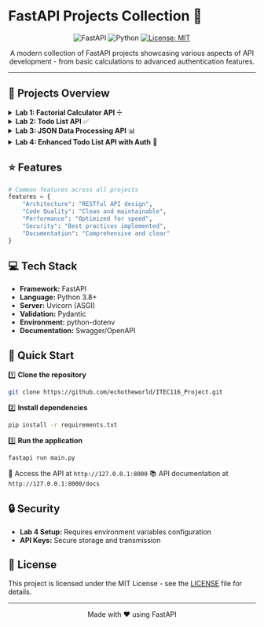 # FastAPI Projects Collection 🚀

<div align="center">

![FastAPI](https://img.shields.io/badge/FastAPI-005571?style=for-the-badge&logo=fastapi)
![Python](https://img.shields.io/badge/python-3670A0?style=for-the-badge&logo=python&logoColor=ffdd54)
[![License: MIT](https://img.shields.io/badge/License-MIT-yellow.svg?style=for-the-badge)](https://opensource.org/licenses/MIT)

</div>

<p align="center">
A modern collection of FastAPI projects showcasing various aspects of API development - from basic calculations to advanced authentication features.
</p>

---

## 🎯 Projects Overview

<details>
<summary><b>Lab 1: Factorial Calculator API</b> ➗</summary>

A simple yet powerful FastAPI application for factorial calculations.
- 🔹 RESTful endpoint `/factorial/{starting_number}`
- 🔹 Efficient while loop implementation
- 🔹 Special case handling
- 🔹 Performance optimized
</details>

<details>
<summary><b>Lab 2: Todo List API</b> ✅</summary>

Complete task management system with CRUD operations.
- 🔹 Full CRUD functionality
- 🔹 Data validation
- 🔹 Standardized responses
- 🔹 In-memory storage implementation
</details>

<details>
<summary><b>Lab 3: JSON Data Processing API</b> 📊</summary>

Advanced data processing system for user posts and comments.
- 🔹 Complex data relationships
- 🔹 Efficient JSON parsing
- 🔹 Nested data handling
- 🔹 Clean data traversal
</details>

<details>
<summary><b>Lab 4: Enhanced Todo List API with Auth</b> 🔐</summary>

Enterprise-level implementation with security features.
- 🔹 API versioning (v1 & v2)
- 🔹 API key authentication
- 🔹 Environment variable management
- 🔹 Comprehensive HTTP status handling
</details>

## ⭐ Features

```python
# Common features across all projects
features = {
    "Architecture": "RESTful API design",
    "Code Quality": "Clean and maintainable",
    "Performance": "Optimized for speed",
    "Security": "Best practices implemented",
    "Documentation": "Comprehensive and clear"
}
```

## 💻 Tech Stack

- **Framework:** FastAPI
- **Language:** Python 3.8+
- **Server:** Uvicorn (ASGI)
- **Validation:** Pydantic
- **Environment:** python-dotenv
- **Documentation:** Swagger/OpenAPI

## 🚀 Quick Start

1️⃣ **Clone the repository**
```bash
git clone https://github.com/echotheworld/ITEC116_Project.git
```

2️⃣ **Install dependencies**
```bash
pip install -r requirements.txt
```

3️⃣ **Run the application**
```bash
fastapi run main.py
```

📍 Access the API at `http://127.0.0.1:8000`
📚 API documentation at `http://127.0.0.1:8000/docs`

## 🔒 Security

- **Lab 4 Setup:** Requires environment variables configuration
- **API Keys:** Secure storage and transmission

## 📝 License

This project is licensed under the MIT License - see the [LICENSE](LICENSE) file for details.

---

<div align="center">
Made with ❤️ using FastAPI
</div> 
